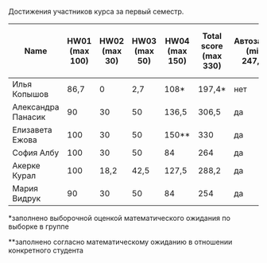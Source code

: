 Достижения участников курса за первый семестр.

| Name | HW01<br />(max 100) | HW02<br />(max 30) | HW03<br />(max 50) | HW04 <br />(max 150) | Total score<br />(max 330) | Автозачет<br />(min 247,5) | Допуск к зачету<br />(min 82,5) | зачет |
|--------------------|------|------|--------|------|--------------------------|--------------------------|-----------------------------|--------------|
| Илья Копышов | 86,7 | 0 | 2,7 | 108* | 197,4* | нет | да |  |
| Александра Панасик | 90 | 30 | 50 | 136,5 | 306,5 | да | да | да |
| Елизавета Ежова | 100 | 30 | 50 | 150** | 330 | да | да | да |
| София Албу | 100 | 30 | 50 | 84 | 264 | да | да | да |
| Акерке Курал | 100 | 18,2 | 42,5 | 127,5 | 288,2 | да | да | да |
| Мария Видрук | 90 | 30 | 50 | 84 | 254 | да | да | да |

*заполнено выборочной оценкой математического ожидания по выборке в группе

**заполнено согласно математическому ожиданию в отношении конкретного студента
